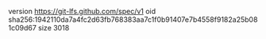 version https://git-lfs.github.com/spec/v1
oid sha256:1942110da7a4fc2d63fb768383aa7c1f0b91407e7b4558f9182a25b081c09d67
size 3018
